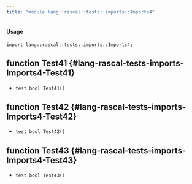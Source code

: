 ```yaml
---
title: "module lang::rascal::tests::imports::Imports4"
---
```


#### Usage

`import lang::rascal::tests::imports::Imports4;`

## function Test41 {#lang-rascal-tests-imports-Imports4-Test41}

* ``test bool Test41()``

## function Test42 {#lang-rascal-tests-imports-Imports4-Test42}

* ``test bool Test42()``

## function Test43 {#lang-rascal-tests-imports-Imports4-Test43}

* ``test bool Test43()``

